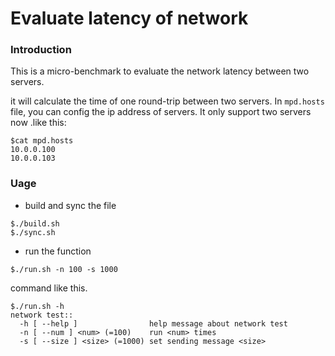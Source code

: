 # Evaluate  latency of network

### Introduction
This is a micro-benchmark to evaluate the network latency between two servers.

it will calculate the time of one round-trip  between two servers.
In `mpd.hosts` file, you can config the ip address of servers.  It only support two servers now .like this:

```
$cat mpd.hosts
10.0.0.100
10.0.0.103
```

### Uage
* build  and sync the file

```
$./build.sh
$./sync.sh
```
* run the function

```
$./run.sh -n 100 -s 1000
```

command like this.

```
$./run.sh -h
network test::
  -h [ --help ]                help message about network test
  -n [ --num ] <num> (=100)    run <num> times
  -s [ --size ] <size> (=1000) set sending message <size>
```


